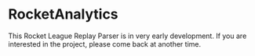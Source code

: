 # RocketAnalytics
This Rocket League Replay Parser is in very early development. If you are
interested in the project, please come back at another time.
